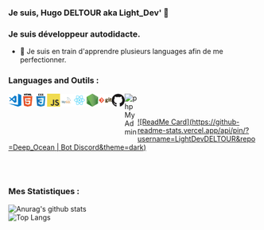 ### Je suis, Hugo DELTOUR aka Light_Dev' 👋

### Je suis développeur autodidacte.
  - 🌱 Je suis en train d'apprendre plusieurs languages afin de me perfectionner.
### Languages and Outils :
<img align="left" alt="Visual Studio Code" width="26px" src="https://raw.githubusercontent.com/github/explore/80688e429a7d4ef2fca1e82350fe8e3517d3494d/topics/visual-studio-code/visual-studio-code.png" />
<img align="left" alt="HTML5" width="26px" src="https://raw.githubusercontent.com/github/explore/80688e429a7d4ef2fca1e82350fe8e3517d3494d/topics/html/html.png" />
<img align="left" alt="CSS3" width="26px" src="https://raw.githubusercontent.com/github/explore/80688e429a7d4ef2fca1e82350fe8e3517d3494d/topics/css/css.png" />
<img align="left" alt="JavaScript" width="26px" src="https://raw.githubusercontent.com/github/explore/80688e429a7d4ef2fca1e82350fe8e3517d3494d/topics/javascript/javascript.png" />
<img align="left" alt="MySQL" width="26px" src="https://raw.githubusercontent.com/github/explore/80688e429a7d4ef2fca1e82350fe8e3517d3494d/topics/mysql/mysql.png" />
<img align="left" alt="React" width="26px" src="https://raw.githubusercontent.com/github/explore/80688e429a7d4ef2fca1e82350fe8e3517d3494d/topics/react/react.png" />
<img align="left" alt="Node.js" width="26px" src="https://raw.githubusercontent.com/github/explore/80688e429a7d4ef2fca1e82350fe8e3517d3494d/topics/nodejs/nodejs.png" />
<img align="left" alt="Git" width="26px" src="https://raw.githubusercontent.com/github/explore/80688e429a7d4ef2fca1e82350fe8e3517d3494d/topics/git/git.png" />
<img align="left" alt="GitHub" width="26px" src="https://raw.githubusercontent.com/github/explore/78df643247d429f6cc873026c0622819ad797942/topics/github/github.png" />
<img align="left" alt="phpMyAdmin" width="26px" src="https://upload.wikimedia.org/wikipedia/commons/9/95/PhpMyAdmin_logo.png" />

<br>
<br>

[![ReadMe Card](https://github-readme-stats.vercel.app/api/pin/?username=LightDevDELTOUR&repo=Deep_Ocean | Bot Discord&theme=dark)](https://github.com/TheoBIET/Yumeko)

<br>
<br>

### Mes Statistiques :

![Anurag's github stats](https://github-readme-stats.vercel.app/api?username=LightDevDELTOUR&theme=dark&show_icons=true)
<br />
![Top Langs](https://github-readme-stats.vercel.app/api/top-langs/?username=LightDevDELTOUR&hide=html&theme=dark)
